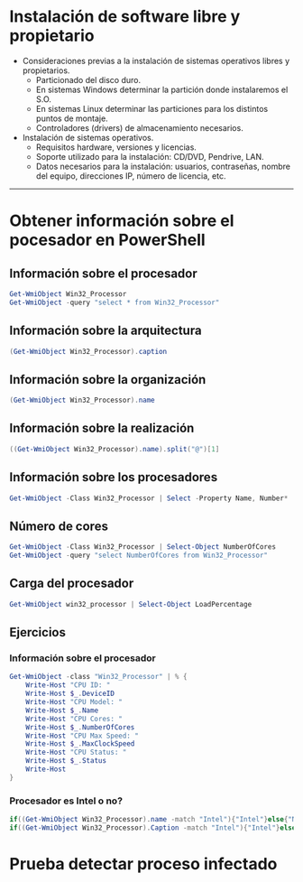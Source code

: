 # Instalación de software libre y propietario

- Consideraciones previas a la instalación de sistemas operativos libres y propietarios.
  - Particionado del disco duro.
  - En sistemas Windows determinar la partición donde instalaremos el S.O.
  - En sistemas Linux determinar las particiones para los distintos puntos de montaje.
  - Controladores (drivers) de almacenamiento necesarios.
- Instalación de sistemas operativos.
  - Requisitos hardware, versiones y licencias.
  - Soporte utilizado para la instalación: CD/DVD, Pendrive, LAN.
  - Datos necesarios para la instalación: usuarios, contraseñas, nombre del equipo, direcciones IP, número de licencia, etc.

----------------

# Obtener información sobre el pocesador en PowerShell

## Información sobre el procesador
```PowerShell
Get-WmiObject Win32_Processor
Get-WmiObject -query "select * from Win32_Processor"
```
## Información sobre la arquitectura
```PowerShell
(Get-WmiObject Win32_Processor).caption
```
## Información sobre la organización
```PowerShell
(Get-WmiObject Win32_Processor).name
```
## Información sobre la realización
```PowerShell
((Get-WmiObject Win32_Processor).name).split("@")[1]
```
## Información sobre los procesadores
```PowerShell
Get-WmiObject -Class Win32_Processor | Select -Property Name, Number*
```
## Número de cores
```PowerShell
Get-WmiObject -Class Win32_Processor | Select-Object NumberOfCores
Get-WmiObject -query "select NumberOfCores from Win32_Processor"
```
## Carga del procesador
```PowerShell
Get-WmiObject win32_processor | Select-Object LoadPercentage
```
## Ejercicios
### Información sobre el procesador
```PowerShell
Get-WmiObject -class "Win32_Processor" | % {
    Write-Host "CPU ID: "
    Write-Host $_.DeviceID
    Write-Host "CPU Model: "
    Write-Host $_.Name
    Write-Host "CPU Cores: "
    Write-Host $_.NumberOfCores
    Write-Host "CPU Max Speed: "
    Write-Host $_.MaxClockSpeed
    Write-Host "CPU Status: "
    Write-Host $_.Status
    Write-Host
}
```
### Procesador es Intel o no?
```PowerShell
if((Get-WmiObject Win32_Processor).name -match "Intel"){"Intel"}else{"No es Intel"}
if((Get-WmiObject Win32_Processor).Caption -match "Intel"){"Intel"}else{"No es Intel"}
```

# Prueba detectar proceso infectado
